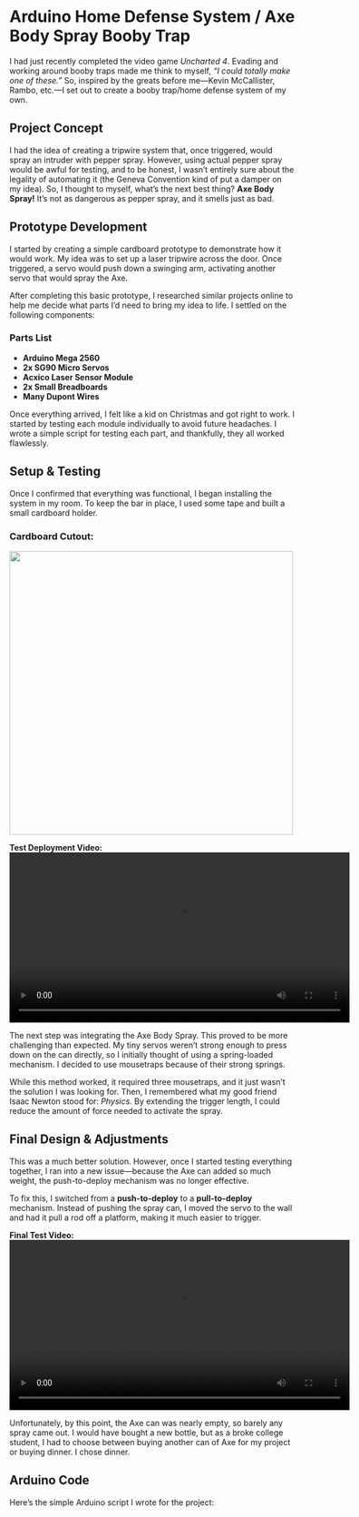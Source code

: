 # Arduino Home Defense System / Axe Body Spray Booby Trap

I had just recently completed the video game *Uncharted 4*. Evading and working around booby traps made me think to myself, *“I could totally make one of these.”* So, inspired by the greats before me—Kevin McCallister, Rambo, etc.—I set out to create a booby trap/home defense system of my own.

## **Project Concept**
I had the idea of creating a tripwire system that, once triggered, would spray an intruder with pepper spray. However, using actual pepper spray would be awful for testing, and to be honest, I wasn’t entirely sure about the legality of automating it (the Geneva Convention kind of put a damper on my idea). So, I thought to myself, what’s the next best thing? **Axe Body Spray!** It’s not as dangerous as pepper spray, and it smells just as bad.

## **Prototype Development**
I started by creating a simple cardboard prototype to demonstrate how it would work. My idea was to set up a laser tripwire across the door. Once triggered, a servo would push down a swinging arm, activating another servo that would spray the Axe.

After completing this basic prototype, I researched similar projects online to help me decide what parts I’d need to bring my idea to life. I settled on the following components:

### **Parts List**
- **Arduino Mega 2560**
- **2x SG90 Micro Servos**
- **Acxico Laser Sensor Module**
- **2x Small Breadboards**
- **Many Dupont Wires**

Once everything arrived, I felt like a kid on Christmas and got right to work. I started by testing each module individually to avoid future headaches. I wrote a simple script for testing each part, and thankfully, they all worked flawlessly.

## **Setup & Testing**
Once I confirmed that everything was functional, I began installing the system in my room. To keep the bar in place, I used some tape and built a small cardboard holder.

<h3>Cardboard Cutout:</h3>
<img src="Arduino-Home-Defense-System/images/cardboard.jpeg" width="500">



**Test Deployment Video:**
<video width="600" controls>
  <source src="Arduino-Home-Defense-System/videos/workingArm.mp4" type="video/mp4">
  Your browser does not support the video tag.
</video>

The next step was integrating the Axe Body Spray. This proved to be more challenging than expected. My tiny servos weren’t strong enough to press down on the can directly, so I initially thought of using a spring-loaded mechanism. I decided to use mousetraps because of their strong springs.

While this method worked, it required three mousetraps, and it just wasn’t the solution I was looking for. Then, I remembered what my good friend Isaac Newton stood for: *Physics.* By extending the trigger length, I could reduce the amount of force needed to activate the spray.

## **Final Design & Adjustments**
This was a much better solution. However, once I started testing everything together, I ran into a new issue—because the Axe can added so much weight, the push-to-deploy mechanism was no longer effective.

To fix this, I switched from a **push-to-deploy** to a **pull-to-deploy** mechanism. Instead of pushing the spray can, I moved the servo to the wall and had it pull a rod off a platform, making it much easier to trigger.

**Final Test Video:**
<video width="600" controls>
  <source src="Arduino-Home-Defense-System/videos/Success.mp4" type="video/mp4">
  Your browser does not support the video tag.
</video>

Unfortunately, by this point, the Axe can was nearly empty, so barely any spray came out. I would have bought a new bottle, but as a broke college student, I had to choose between buying another can of Axe for my project or buying dinner. I chose dinner.

## **Arduino Code**
Here’s the simple Arduino script I wrote for the project:

